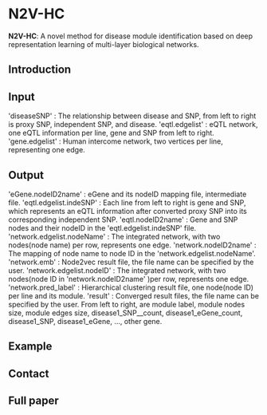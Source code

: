 # N2V-HC 
**N2V-HC**: A novel method for disease module identification based on deep representation learning of multi-layer biological networks.

## Introduction


## Input
'diseaseSNP'    : The relationship between disease and SNP, from left to right is proxy SNP, independent SNP, and disease.
'eqtl.edgelist'   : eQTL network, one eQTL information per line, gene and SNP from left to right.
'gene.edgelist' : Human intercome network, two vertices per line, representing one edge.

## Output
'eGene.nodeID2name' : eGene and its nodeID mapping file, intermediate file.
'eqtl.edgelist.indeSNP' : Each line from left to right is gene and SNP, which represents an eQTL information after converted proxy SNP into its corresponding independent SNP.
'eqtl.nodeID2name' : Gene and SNP nodes and their nodeID in the 'eqtl.edgelist.indeSNP' file.
'network.edgelist.nodeName' : The integrated network, with two nodes(node name) per row, represents one edge.
'network.nodeID2name' : The mapping of node name to node ID in the 'network.edgelist.nodeName'.
'network.emb' : Node2vec result file, the file name can be specified by the user.
'network.edgelist.nodeID' : The integrated network, with two nodes(node ID in 'network.nodeID2name' )per row, represents one edge.
'network.pred_label' : Hierarchical clustering result file, one node(node ID) per line and its module.
'result' : Converged result files, the file name can be specified by the user. From left to right, are module label, module nodes size, module edges size, disease1_SNP__count, disease1_eGene_count, disease1_SNP, disease1_eGene, ..., other gene.

## Example


## Contact


## Full paper

